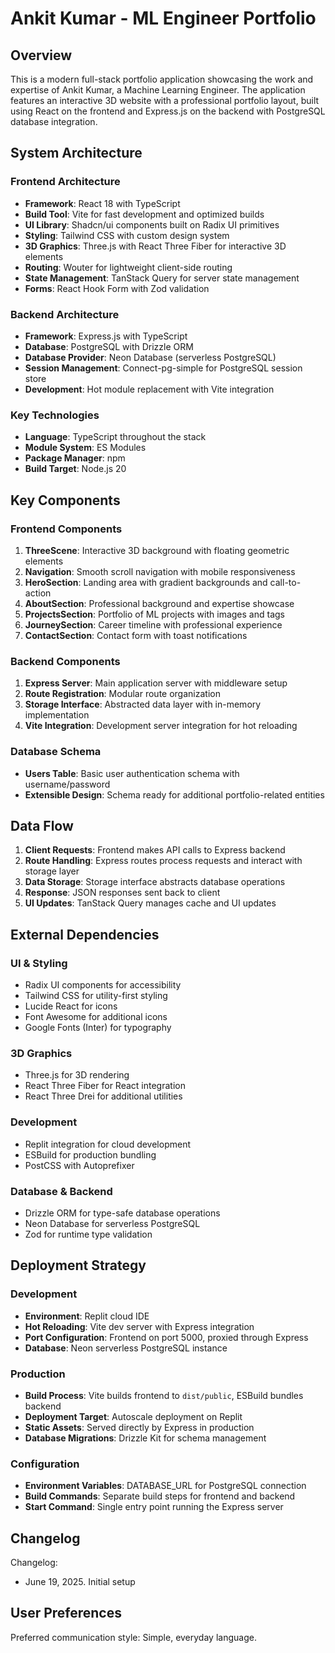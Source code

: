# Ankit Kumar - ML Engineer Portfolio

## Overview

This is a modern full-stack portfolio application showcasing the work and expertise of Ankit Kumar, a Machine Learning Engineer. The application features an interactive 3D website with a professional portfolio layout, built using React on the frontend and Express.js on the backend with PostgreSQL database integration.

## System Architecture

### Frontend Architecture
- **Framework**: React 18 with TypeScript
- **Build Tool**: Vite for fast development and optimized builds
- **UI Library**: Shadcn/ui components built on Radix UI primitives
- **Styling**: Tailwind CSS with custom design system
- **3D Graphics**: Three.js with React Three Fiber for interactive 3D elements
- **Routing**: Wouter for lightweight client-side routing
- **State Management**: TanStack Query for server state management
- **Forms**: React Hook Form with Zod validation

### Backend Architecture
- **Framework**: Express.js with TypeScript
- **Database**: PostgreSQL with Drizzle ORM
- **Database Provider**: Neon Database (serverless PostgreSQL)
- **Session Management**: Connect-pg-simple for PostgreSQL session store
- **Development**: Hot module replacement with Vite integration

### Key Technologies
- **Language**: TypeScript throughout the stack
- **Module System**: ES Modules
- **Package Manager**: npm
- **Build Target**: Node.js 20

## Key Components

### Frontend Components
1. **ThreeScene**: Interactive 3D background with floating geometric elements
2. **Navigation**: Smooth scroll navigation with mobile responsiveness
3. **HeroSection**: Landing area with gradient backgrounds and call-to-action
4. **AboutSection**: Professional background and expertise showcase
5. **ProjectsSection**: Portfolio of ML projects with images and tags
6. **JourneySection**: Career timeline with professional experience
7. **ContactSection**: Contact form with toast notifications

### Backend Components
1. **Express Server**: Main application server with middleware setup
2. **Route Registration**: Modular route organization
3. **Storage Interface**: Abstracted data layer with in-memory implementation
4. **Vite Integration**: Development server integration for hot reloading

### Database Schema
- **Users Table**: Basic user authentication schema with username/password
- **Extensible Design**: Schema ready for additional portfolio-related entities

## Data Flow

1. **Client Requests**: Frontend makes API calls to Express backend
2. **Route Handling**: Express routes process requests and interact with storage layer
3. **Data Storage**: Storage interface abstracts database operations
4. **Response**: JSON responses sent back to client
5. **UI Updates**: TanStack Query manages cache and UI updates

## External Dependencies

### UI & Styling
- Radix UI components for accessibility
- Tailwind CSS for utility-first styling
- Lucide React for icons
- Font Awesome for additional icons
- Google Fonts (Inter) for typography

### 3D Graphics
- Three.js for 3D rendering
- React Three Fiber for React integration
- React Three Drei for additional utilities

### Development
- Replit integration for cloud development
- ESBuild for production bundling
- PostCSS with Autoprefixer

### Database & Backend
- Drizzle ORM for type-safe database operations
- Neon Database for serverless PostgreSQL
- Zod for runtime type validation

## Deployment Strategy

### Development
- **Environment**: Replit cloud IDE
- **Hot Reloading**: Vite dev server with Express integration
- **Port Configuration**: Frontend on port 5000, proxied through Express
- **Database**: Neon serverless PostgreSQL instance

### Production
- **Build Process**: Vite builds frontend to `dist/public`, ESBuild bundles backend
- **Deployment Target**: Autoscale deployment on Replit
- **Static Assets**: Served directly by Express in production
- **Database Migrations**: Drizzle Kit for schema management

### Configuration
- **Environment Variables**: DATABASE_URL for PostgreSQL connection
- **Build Commands**: Separate build steps for frontend and backend
- **Start Command**: Single entry point running the Express server

## Changelog

Changelog:
- June 19, 2025. Initial setup

## User Preferences

Preferred communication style: Simple, everyday language.
